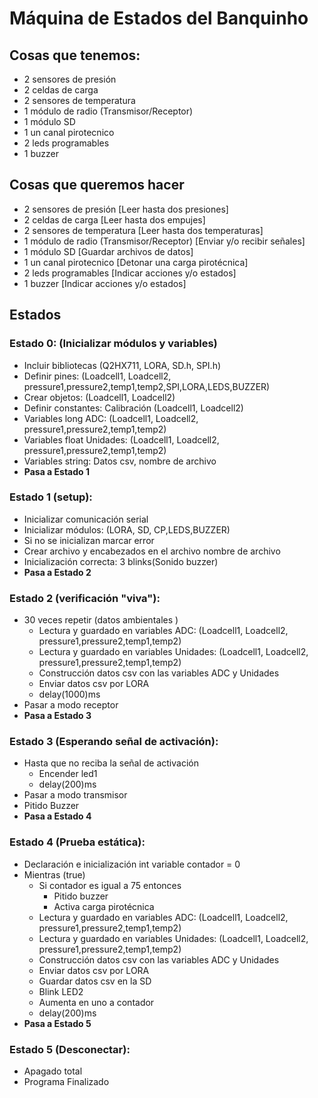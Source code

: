 # Máquina de Estados del Banquinho

## Cosas que tenemos:
- 2 sensores de presión
- 2 celdas de carga
- 2 sensores de temperatura 
- 1 módulo de radio (Transmisor/Receptor)
- 1 módulo SD
- 1 un canal pirotecnico 
- 2 leds programables 
- 1 buzzer 

## Cosas que queremos hacer
- 2 sensores de presión                    [Leer hasta dos presiones]
- 2 celdas de carga                        [Leer hasta dos empujes]
- 2 sensores de temperatura                [Leer hasta dos temperaturas]
- 1 módulo de radio (Transmisor/Receptor)  [Enviar y/o recibir señales]
- 1 módulo SD                              [Guardar archivos de datos]
- 1 un canal pirotecnico                   [Detonar una carga pirotécnica]
- 2 leds programables                      [Indicar acciones y/o estados]
- 1 buzzer                                 [Indicar acciones y/o estados]

## Estados
### Estado 0: (Inicializar módulos y variables)
- Incluir bibliotecas        (Q2HX711, LORA, SD.h, SPI.h)
- Definir pines:             (Loadcell1, Loadcell2, pressure1,pressure2,temp1,temp2,SPI,LORA,LEDS,BUZZER)
- Crear objetos:             (Loadcell1, Loadcell2)
- Definir constantes: Calibración (Loadcell1, Loadcell2)
- Variables long  ADC:       (Loadcell1, Loadcell2, pressure1,pressure2,temp1,temp2)
- Variables float Unidades:  (Loadcell1, Loadcell2, pressure1,pressure2,temp1,temp2)
- Variables string: Datos csv, nombre de archivo
- **Pasa a Estado 1**

### Estado 1 (setup): 
- Inicializar comunicación serial 
- Inicializar módulos: (LORA, SD, CP,LEDS,BUZZER)
- Si no se inicializan marcar error
- Crear archivo y encabezados en el archivo nombre de archivo
- Inicialización correcta: 3 blinks(Sonido buzzer)
- **Pasa a Estado 2**
 
### Estado 2 (verificación "viva"):

- 30 veces repetir (datos ambientales )
     - Lectura y guardado en variables ADC:       (Loadcell1, Loadcell2, pressure1,pressure2,temp1,temp2)
     - Lectura y guardado en variables Unidades:  (Loadcell1, Loadcell2, pressure1,pressure2,temp1,temp2)
     - Construcción datos csv con las variables ADC y Unidades
     - Enviar datos csv por LORA
     - delay(1000)ms
- Pasar a modo receptor
- **Pasa a Estado 3**

### Estado 3 (Esperando señal de activación):
- Hasta que no reciba la señal de activación
     - Encender led1
     - delay(200)ms
- Pasar a modo transmisor
- Pitido Buzzer 
- **Pasa a Estado 4**

### Estado 4 (Prueba estática):
- Declaración e inicialización int variable contador = 0
- Mientras (true)
     - Si contador es igual a 75 entonces
        - Pitido buzzer
        - Activa carga pirotécnica
     - Lectura y guardado en variables ADC:       (Loadcell1, Loadcell2, pressure1,pressure2,temp1,temp2)
     - Lectura y guardado en variables Unidades:  (Loadcell1, Loadcell2, pressure1,pressure2,temp1,temp2)
     - Construcción datos csv con las variables ADC y Unidades
     - Enviar datos csv por LORA
     - Guardar datos csv en la SD
     - Blink LED2
     - Aumenta en uno a contador
     - delay(200)ms
- **Pasa a Estado 5**

### Estado 5 (Desconectar):
- Apagado total 
- Programa Finalizado


 
